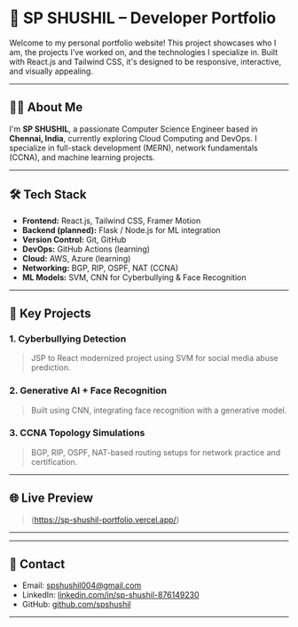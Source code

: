 # 🚀 SP SHUSHIL – Developer Portfolio

Welcome to my personal portfolio website! This project showcases who I am, the projects I’ve worked on, and the technologies I specialize in. Built with React.js and Tailwind CSS, it's designed to be responsive, interactive, and visually appealing.

---

## 👨‍💻 About Me

I'm **SP SHUSHIL**, a passionate Computer Science Engineer based in **Chennai, India**, currently exploring Cloud Computing and DevOps. I specialize in full-stack development (MERN), network fundamentals (CCNA), and machine learning projects.

---

## 🛠️ Tech Stack

- **Frontend:** React.js, Tailwind CSS, Framer Motion
- **Backend (planned):** Flask / Node.js for ML integration
- **Version Control:** Git, GitHub
- **DevOps:** GitHub Actions (learning)
- **Cloud:** AWS, Azure (learning)
- **Networking:** BGP, RIP, OSPF, NAT (CCNA)
- **ML Models:** SVM, CNN for Cyberbullying & Face Recognition

---

## 💼 Key Projects

### 1. Cyberbullying Detection
> JSP to React modernized project using SVM for social media abuse prediction.

### 2. Generative AI + Face Recognition
> Built using CNN, integrating face recognition with a generative model.

### 3. CCNA Topology Simulations
> BGP, RIP, OSPF, NAT-based routing setups for network practice and certification.

---

## 🌐 Live Preview

> (https://sp-shushil-portfolio.vercel.app/)

---

---

## 📧 Contact

- Email: [spshushil004@gmail.com](mailto:spshushil004@gmail.com)
- LinkedIn: [linkedin.com/in/sp-shushil-876149230](https://www.linkedin.com/in/sp-shushil-876149230)
- GitHub: [github.com/spshushil](https://github.com/spshushil)

---


